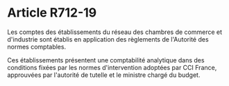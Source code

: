 # Article R712-19

<p>Les comptes des établissements du réseau des chambres de commerce et d'industrie sont établis en application des règlements de l'Autorité des normes comptables.</p><p>Ces établissements présentent une comptabilité analytique dans des conditions fixées par les normes d'intervention adoptées par CCI France, approuvées par l'autorité de tutelle et le ministre chargé du budget.</p>